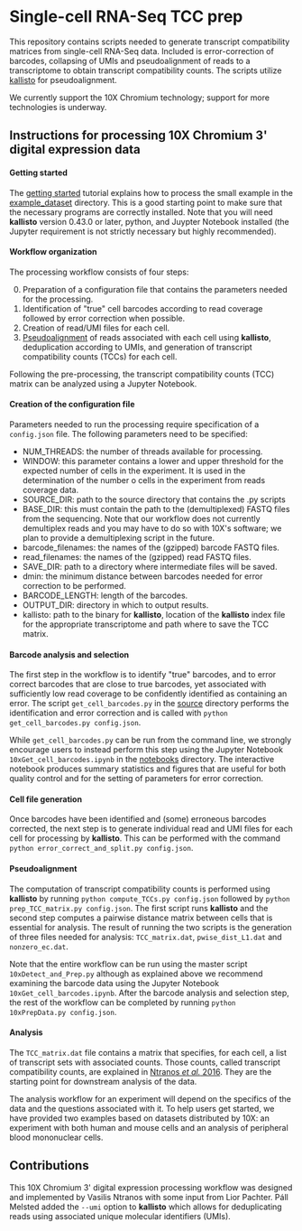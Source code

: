 # Single-cell RNA-Seq TCC prep

This repository contains scripts needed to generate transcript compatibility matrices from single-cell RNA-Seq data. Included is error-correction of barcodes, collapsing of UMIs and pseudoalignment of reads to a transcriptome to obtain transcript compatibility counts. The scripts utilize [kallisto](http://pachterlab.github.io/kallisto) for pseudoalignment.

We currently support the 10X Chromium technology; support for more technologies is underway.

## Instructions for processing 10X Chromium 3' digital expression data

#### Getting started


The [getting started](http://pachterlab.github.io/kallisto/10xstarting.html) tutorial explains how to process the small example in the [example_dataset](https://github.com/lakigigar/scRNA-Seq-TCC-prep/tree/master/example_dataset) directory. This is a good starting point to make sure that the necessary programs are correctly installed. Note that you will need __kallisto__ version 0.43.0 or later, python, and Juypter Notebook installed (the Jupyter requirement is not strictly necessary but highly recommended).

#### Workflow organization

The processing workflow consists of four steps: 

0. Preparation of a configuration file that contains the parameters needed for the processing.
1. Identification of "true" cell barcodes according to read coverage followed by error correction when possible.
2. Creation of read/UMI files for each cell.
3. [Pseudoalignment](http://www.nature.com/nbt/journal/v34/n5/abs/nbt.3519.html) of reads associated with each cell using __kallisto__, deduplication according to UMIs, and generation of transcript compatibility counts (TCCs) for each cell.

Following the pre-processing, the transcript compatibility counts (TCC) matrix can be analyzed using a Jupyter Notebook. 

#### Creation of the configuration file

Parameters needed to run the processing require specification of a `config.json` file. The following parameters need to be specified:

- NUM_THREADS: the number of threads available for processing.
- WINDOW: this parameter contains a lower and upper threshold for the expected number of cells in the experiment. It is used in the determination of the number o cells in the experiment from reads coverage data.
- SOURCE_DIR: path to the source directory that contains the .py scripts
- BASE_DIR: this must contain the path to the (demultiplexed) FASTQ files from the sequencing. Note that our workflow does not currently demultiplex reads and you may have to do so with 10X's software; we plan to provide a demultiplexing script in the future.
- barcode_filenames: the names of the (gzipped) barcode FASTQ files.
- read_filenames: the names of the (gzipped) read FASTQ files.
- SAVE_DIR: path to a directory where intermediate files will be saved.
- dmin: the minimum distance between barcodes needed for error correction to be performed.
- BARCODE_LENGTH: length of the barcodes.
- OUTPUT_DIR: directory in which to output results.
- kallisto: path to the binary for __kallisto__, location of the __kallisto__ index file for the appropriate transcriptome and path where to save the TCC matrix.

#### Barcode analysis and selection

The first step in the workflow is to identify "true" barcodes, and to error correct barcodes that are close to true barcodes, yet associated with sufficiently low read coverage to be confidently identified as containing an error. The script `get_cell_barcodes.py` in the [source](https://github.com/lakigigar/scRNA-Seq-TCC-prep/tree/master/source) directory performs the identification and error correction and is called with `python get_cell_barcodes.py config.json`.

While `get_cell_barcodes.py` can be run from the command line, we strongly encourage users to instead perform this step using the Jupyter Notebook `10xGet_cell_barcodes.ipynb` in the [notebooks](https://github.com/lakigigar/scRNA-Seq-TCC-prep/tree/master/notebooks) directory. The interactive notebook produces summary statistics and figures that are useful for both quality control and for the setting of parameters for error correction. 

#### Cell file generation

Once barcodes have been identified and (some) erroneous barcodes corrected, the next step is to generate individual read and UMI files for each cell for processing by __kallisto__. This can be performed with the command `python error_correct_and_split.py config.json`. 

#### Pseudoalignment

The computation of transcript compatibility counts is performed using __kallisto__ by running `python compute_TCCs.py config.json` followed by `python prep_TCC_matrix.py config.json`. The first script runs __kallisto__ and the second step computes a pairwise distance matrix between cells that is essential for analysis. The result of running the two scripts is the generation of three files needed for analysis: `TCC_matrix.dat`, `pwise_dist_L1.dat` and `nonzero_ec.dat`. 

Note that the entire workflow can be run using the master script `10xDetect_and_Prep.py` although as explained above we recommend examining the barcode data using the Jupyter Notebook `10xGet_cell_barcodes.ipynb`. After the barcode analysis and selection step, the rest of the workflow can be completed by running `python 10xPrepData.py config.json`.
 
#### Analysis

The `TCC_matrix.dat` file contains a matrix that specifies, for each cell, a list of transcript sets with associated counts. Those counts, called transcript compatibility counts, are explained in [Ntranos _et al._ 2016](http://genomebiology.biomedcentral.com/articles/10.1186/s13059-016-0970-8). They are the starting point for downstream analysis of the data.

The analysis workflow for an experiment will depend on the specifics of the data and the questions associated with it. To help users get started, we have provided two examples based on datasets distributed by 10X: an experiment with both human and mouse cells and an analysis of peripheral blood mononuclear cells.

## Contributions

This 10X Chromium 3' digital expression processing workflow was designed and implemented by Vasilis Ntranos with some input from Lior Pachter. P&aacute;ll Melsted added the `--umi` option to __kallisto__ which allows for deduplicating reads using associated unique molecular identifiers (UMIs).
